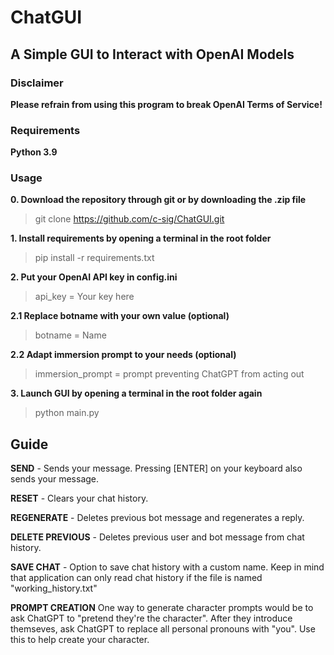 # ChatGUI
## A Simple GUI to Interact with OpenAI Models

### Disclaimer
**Please refrain from using this program to break OpenAI Terms of Service!**

### Requirements
**Python 3.9**

### Usage
**0. Download the repository through git or by downloading the .zip file**
> git clone https://github.com/c-sig/ChatGUI.git

**1. Install requirements by opening a terminal in the root folder**
> pip install -r requirements.txt

**2. Put your OpenAI API key in config.ini**
> api_key = Your key here

**2.1 Replace botname with your own value (optional)**
> botname = Name

**2.2 Adapt immersion prompt to your needs (optional)**
> immersion_prompt = prompt preventing ChatGPT from acting out

**3. Launch GUI by opening a terminal in the root folder again**
> python main.py



## Guide
**SEND** - Sends your message. Pressing [ENTER] on your keyboard also sends your message.

**RESET** - Clears your chat history.

**REGENERATE** - Deletes previous bot message and regenerates a reply.

**DELETE PREVIOUS** - Deletes previous user and bot message from chat history.

**SAVE CHAT** - Option to save chat history with a custom name. Keep in mind that application can only read chat history if the file is named "working_history.txt"


**PROMPT CREATION**
One way to generate character prompts would be to ask ChatGPT to "pretend they're the character". After they introduce themseves, ask ChatGPT to replace all personal pronouns with "you". Use this to help create your character.
